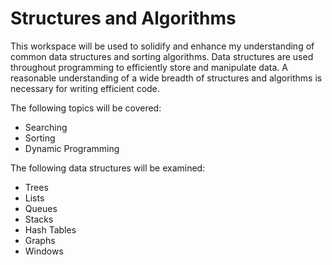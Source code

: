 # Structures and Algorithms
This workspace will be used to solidify and enhance my understanding of common data structures and sorting algorithms. Data structures are used throughout programming to efficiently store and manipulate data. A reasonable understanding of a wide breadth of structures and algorithms is necessary for writing efficient code.

The following topics will be covered:

- Searching
- Sorting
- Dynamic Programming

The following data structures will be examined:

- Trees
- Lists
- Queues
- Stacks
- Hash Tables
- Graphs
- Windows
